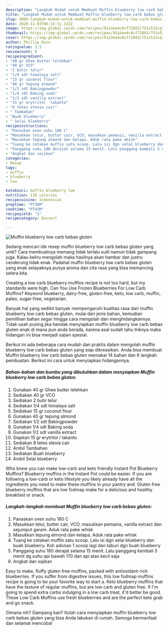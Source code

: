 ```yaml
---
description: "Langkah Mudah untuk Membuat Muffin blueberry low carb bebas gluten, Sempurna"
title: "Langkah Mudah untuk Membuat Muffin blueberry low carb bebas gluten, Sempurna"
slug: 4089-langkah-mudah-untuk-membuat-muffin-blueberry-low-carb-bebas-gluten-sempurna
date: 2020-11-03T06:15:11.132Z
image: https://img-global.cpcdn.com/recipes/91a3ee4c8cf72893/751x532cq70/muffin-blueberry-low-carb-bebas-gluten-foto-resep-utama.jpg
thumbnail: https://img-global.cpcdn.com/recipes/91a3ee4c8cf72893/751x532cq70/muffin-blueberry-low-carb-bebas-gluten-foto-resep-utama.jpg
cover: https://img-global.cpcdn.com/recipes/91a3ee4c8cf72893/751x532cq70/muffin-blueberry-low-carb-bebas-gluten-foto-resep-utama.jpg
author: Phillip Dunn
ratingvalue: 3.5
reviewcount: 8
recipeingredient:
- "40 gr Ghee butter lelehkan"
- "40 gr VCO"
- "2 butir telur"
- "1/4 sdt himalaya salt"
- "15 gr coconut flour"
- "40 gr tepung almond"
- "1/2 sdt Bakingpowder"
- "1/4 sdt Baking soda"
- "1/2 sdt vanilla extract"
- "15 gr erytritol  lakanto"
- "8 tetes stevia cair"
- " Tambahan"
- "Buah blueberry"
- " Selai blueberry"
recipeinstructions:
- "Panaskan oven suhu 180 C"
- "Masukkan telur, butter cair, VCO, masukkan pemanis, vanilla extract dan sejumput garam. Aduk rata pake whisk"
- "Masukkan tepung almond dan kelapa. Aduk rata pake whisk"
- "Tuang ke cetakan muffin satu scoop. Lalu isi dgn selai blueberry dan buah blueberry. Ksh adonan 1 scoop lagi dan taburi dgn buah blueberry"
- "Panggang suhu 180 derajat selama 15 menit. Lalu panggang kembali 5 menit dg suhu api bawah 170 dan api atas kecil saja"
- "Angkat dan sajikan"
categories:
- Resep
tags:
- muffin
- blueberry
- low

katakunci: muffin blueberry low 
nutrition: 118 calories
recipecuisine: Indonesian
preptime: "PT36M"
cooktime: "PT42M"
recipeyield: "2"
recipecategory: Dessert

---
```



![Muffin blueberry low carb bebas gluten](https://img-global.cpcdn.com/recipes/91a3ee4c8cf72893/751x532cq70/muffin-blueberry-low-carb-bebas-gluten-foto-resep-utama.jpg)

Sedang mencari ide resep muffin blueberry low carb bebas gluten yang unik? Cara membuatnya memang tidak terlalu sulit namun tidak gampang juga. Kalau keliru mengolah maka hasilnya akan hambar dan justru cenderung tidak enak. Padahal muffin blueberry low carb bebas gluten yang enak selayaknya punya aroma dan cita rasa yang bisa memancing selera kita.

Creating a low carb blueberry muffins recipe is not too hard, but my standards were high. Can You Use Frozen Blueberries For Low Carb Muffins? Keyword blueberry, dairy-free, gluten-free, keto, low carb, muffin, paleo, sugar-free, vegetarian.

Banyak hal yang sedikit banyak mempengaruhi kualitas rasa dari muffin blueberry low carb bebas gluten, mulai dari jenis bahan, kemudian pemilihan bahan segar hingga cara mengolah dan menghidangkannya. Tidak usah pusing jika hendak menyiapkan muffin blueberry low carb bebas gluten enak di mana pun anda berada, karena asal sudah tahu triknya maka hidangan ini bisa menjadi sajian spesial.


Berikut ini ada beberapa cara mudah dan praktis dalam mengolah muffin blueberry low carb bebas gluten yang siap dikreasikan. Anda bisa membuat Muffin blueberry low carb bebas gluten memakai 14 bahan dan 6 langkah pembuatan. Berikut ini cara untuk menyiapkan hidangannya.

<!--inarticleads1-->

##### Bahan-bahan dan bumbu yang dibutuhkan dalam menyiapkan Muffin blueberry low carb bebas gluten:

1. Gunakan 40 gr Ghee butter lelehkan
1. Sediakan 40 gr VCO
1. Sediakan 2 butir telur
1. Sediakan 1/4 sdt himalaya salt
1. Sediakan 15 gr coconut flour
1. Gunakan 40 gr tepung almond
1. Sediakan 1/2 sdt Bakingpowder
1. Gunakan 1/4 sdt Baking soda
1. Gunakan 1/2 sdt vanilla extract
1. Siapkan 15 gr erytritol / lakanto
1. Sediakan 8 tetes stevia cair
1. Ambil  Tambahan
1. Sediakan Buah blueberry
1. Ambil  Selai blueberry


Who knew you can make low-carb and keto friendly Instant Pot Blueberry Muffins? Blueberry muffins in the Instant Pot could be easier. If you are following a low-carb or keto lifestyle you likely already have all the ingredients you need to make these muffins in your pantry and. Gluten free blueberry muffins that are low fodmap make for a delicious and healthy breakfast or snack. 

<!--inarticleads2-->

##### Langkah-langkah membuat Muffin blueberry low carb bebas gluten:

1. Panaskan oven suhu 180 C
1. Masukkan telur, butter cair, VCO, masukkan pemanis, vanilla extract dan sejumput garam. Aduk rata pake whisk
1. Masukkan tepung almond dan kelapa. Aduk rata pake whisk
1. Tuang ke cetakan muffin satu scoop. Lalu isi dgn selai blueberry dan buah blueberry. Ksh adonan 1 scoop lagi dan taburi dgn buah blueberry
1. Panggang suhu 180 derajat selama 15 menit. Lalu panggang kembali 5 menit dg suhu api bawah 170 dan api atas kecil saja
1. Angkat dan sajikan


Easy to make, fluffy gluten free muffins, packed with antioxidant-rich blueberries. If you suffer from digestive issues, this low fodmap muffins recipe is going to be your favorite way to start a. Keto blueberry muffins that have the texture of regular muffins, but are low carb and gluten free. If I&#39;m going to spend extra carbs indulging in a low carb treat, it&#39;d better be good. These Low Carb Muffins use fresh blueberries and are the perfect keto grab and go snack. 

Gimana nih? Gampang kan? Itulah cara menyiapkan muffin blueberry low carb bebas gluten yang bisa Anda lakukan di rumah. Semoga bermanfaat dan selamat mencoba!
